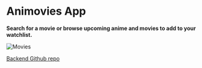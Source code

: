 # Animovies App

**Search for a movie or browse upcoming anime and movies to add to your watchlist.**

![Movies](https://media4.giphy.com/media/xb006ADPQ8SurdSKZD/giphy.gif?cid=790b7611261d07ed9f3e951ad93b1b38e33170ab4dd6dc71&rid=giphy.gif&ct=g)

[Backend Github repo](https://github.com/ConorG1247/movie-api-backend)
